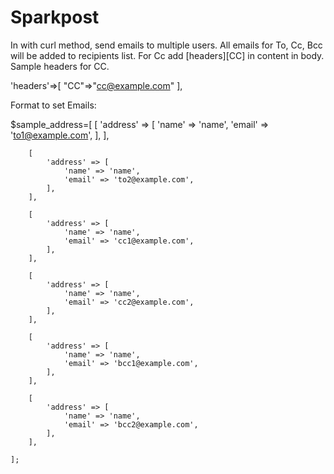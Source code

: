 # Sparkpost
In with curl method, send emails to multiple users.
All emails for To, Cc, Bcc will be added to recipients list. For Cc add [headers][CC] in content in body. 
Sample headers for CC.

'headers'=>[
  "CC"=>"<cc@example.com>"
],

Format to set Emails:

$sample_address=[
        [
            'address' => [
                'name' => 'name',
                'email' => 'to1@example.com',
            ],
        ],

        [
            'address' => [
                'name' => 'name',
                'email' => 'to2@example.com',
            ],
        ],

        [
            'address' => [
                'name' => 'name',
                'email' => 'cc1@example.com',
            ],
        ],

        [
            'address' => [
                'name' => 'name',
                'email' => 'cc2@example.com',
            ],
        ],

        [
            'address' => [
                'name' => 'name',
                'email' => 'bcc1@example.com',
            ],
        ],

        [
            'address' => [
                'name' => 'name',
                'email' => 'bcc2@example.com',
            ],
        ],

    ];
